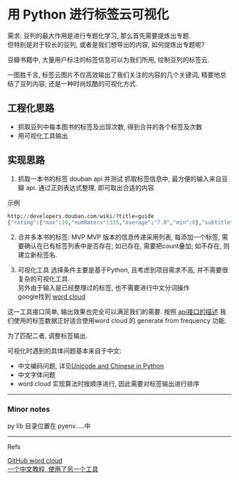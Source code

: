 # 用 Python 进行标签云可视化

需求: 豆列的最大作用是进行专题化学习, 那么首先需要提炼出专题.  
但特别是对于较长的豆列, 或者是我们想导出的内容, 如何提炼出专题呢?

豆瓣书籍中, 大量用户标注的标签信息可以为我们所用, 绘制豆列的标签云.

一图胜千言, 标签云图片不仅高效输出了我们关注的内容的几个关键词, 精要地总结了豆列内容; 还是一种时尚炫酷的可视化方式.

## 工程化思路

- 抓取豆列中每本图书的标签及出现次数, 得到合并的各个标签及次数
- 用可视化工具输出

## 实现思路
1. 抓取一本书的标签 douban api 并测试
抓取标签信息中, 最方便的输入来自豆瓣 api. 
通过正则表达式整理, 即可取出合适的内容.

示例
```python
http://developers.douban.com/wiki/?title=guide
{"rating":{"max":10,"numRaters":335,"average":"7.0","min":0},"subtitle":"","author":["[日] 片山恭一"],"pubdate":"2005-1","tags":[{"count":132,"name":"片山恭一","title":"片山恭一"},{"count":62,"name":"日本","title":"日本"},{"count":57,"name":"日本文学","title":"日本文学"},{"count":37,"name":"小说","title":"小说"},{"count":32,"name":"满月之夜白鲸现","title":"满月之夜白鲸现"},{"count":15,"name":"爱情","title":"爱情"},{"count":8,"name":"純愛","title":"純愛"},{"count":8,"name":"外国文学","title":"外国文学"}],"origin_title":"","image":"http:\/\/img3.douban.com\/mpic\/s1747553.jpg","binding":"平装","translator":["豫人"],"catalog":"\n      ","pages":"180","images":{"small":"http:\/\/img3.douban.com\/spic\/s1747553.jpg","large":"http:\/\/img3.douban.com\/lpic\/s1747553.jpg","medium":"http:\/\/img3.douban.com\/mpic\/s1747553.jpg"},"alt":"http:\/\/book.douban.com\/subject\/1220562\/","id":"1220562","publisher":"青岛出版社","isbn10":"7543632608","isbn13":"9787543632608","title":"满月之夜白鲸现","url":"http:\/\/api.douban.com\/v2\/book\/1220562","alt_title":"","author_intro":"","summary":"那一年，是听莫扎特、钓鲈鱼和家庭破裂的一年。说到家庭破裂，母亲怪自己当初没有找到好男人，父亲则认为当时是被狐狸精迷住了眼，失常的是母亲，但出问题的是父亲……。","price":"15.00元"}
```

2. 合并多本书的标签: MVP
MVP 版本的信息传递采用列表, 每添加一个标签, 需要确认在已有标签列表中是否存在; 如已存在, 需要把count叠加; 如不存在, 则建立新标签名.

3. 可视化工具
选择条件主要是基于Python, 且考虑到项目需求不高, 并不需要很复杂的可视化工具.    
另外由于输入是已经整理过的标签, 也不需要进行中文分词操作   
google找到 [word cloud](https://github.com/amueller/word_cloud)

这一工具接口简单, 输出效果也完全可以满足我们的需要.
按照 [api接口的描述](http://amueller.github.io/word_cloud/generated/wordcloud.WordCloud.html)
我们使用的标签数据正好适合使用word cloud 的 generate from frequency 功能.

为了匹配二者, 调整标签输出.

可视化时遇到的具体问题基本来自于中文:
- 中文编码问题, 详见[Unicode and Chinese in Python](unicode-chinese.md)
- 中文字体问题
- word cloud 实现算法时按顺序进行, 因此需要对标签输出进行排序

---
### Minor notes
py lib 目录位置在 pyenv.....中

---
Refs

[GitHub word cloud](https://github.com/amueller/word_cloud)    
[一个中文教程, 使用了另一个工具](http://reverland.org/python/2014/01/12/python/)
